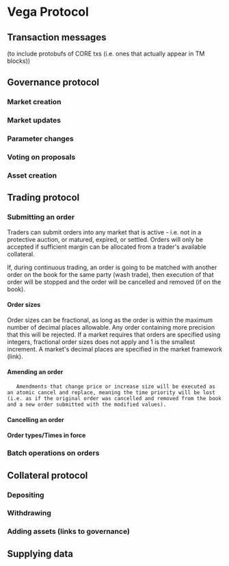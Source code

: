 # Vega Protocol 
 ## Transaction messages 
 (to include protobufs of CORE txs (i.e. ones that actually appear in TM blocks)) 
 ## Governance protocol
  ### Market creation
  ### Market updates
  ### Parameter changes
  ### Voting on proposals
  ### Asset creation
 ## Trading protocol
  ### Submitting an order
Traders can submit orders into any market that is active - i.e. not in a protective auction, or matured, expired, or settled. Orders will only be accepted if sufficient margin can be allocated from a trader's available collateral. 

If, during continuous trading, an order is going to be matched with another order on the book for the same party (wash trade), then execution of that order will be stopped and the order will be cancelled and removed (if on the book). 

   #### Order sizes
Order sizes can be fractional, as long as the order is within the maximum number of decimal places allowable. Any order containing more precision that this will be rejected.  If a market requires that orders are specified using integers, fractional order sizes does not apply and 1 is the smallest increment. A market's decimal places are specified in the market framework (link).

   #### Amending an order
       Amendments that change price or increase size will be executed as an atomic cancel and replace, meaning the time priority will be lost (i.e. as if the original order was cancelled and removed from the book and a new order submitted with the modified values). 

   #### Cancelling an order
   #### Order types/Times in force
   ### Batch operations on orders
 ## Collateral protocol
  ### Depositing 
  ### Withdrawing
  ### Adding assets (links to governance) 
 ## Supplying data
